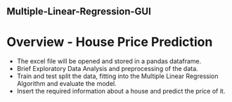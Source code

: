 ## Multiple-Linear-Regression-GUI

# Overview - House Price Prediction
* The excel file will be opened and stored in a pandas dataframe.
* Brief Exploratory Data Analysis and preprocessing of the data.
* Train and test split the data, fitting into the Multiple Linear Regression Algorithm and evaluate the model.
* Insert the required information about a house and predict the price of it.
